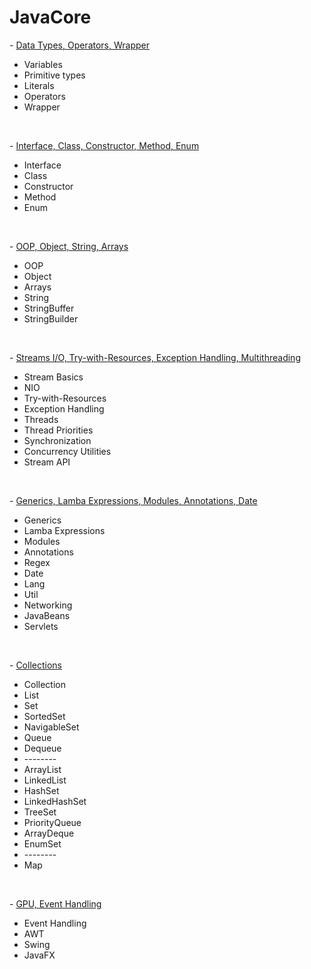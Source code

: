 # JavaCore

<p> - <a href="https://github.com/RatmirW/JavaCore/tree/main/Data%20Types%2C%20Operators%2C%20Wrappers">Data Types, Operators, Wrapper</a></p>
<ul>
  <li>Variables</li>
  <li>Primitive types</li>
  <li>Literals</li>
  <li>Operators</li>
  <li>Wrapper</li>
</ul>
<br/>
<p> - <a href="https://github.com/RatmirW/JavaCore/tree/main/Interface%2C%20Class%2C%20Constructor%2C%20Method%2C%20Enum">Interface, Class, Constructor, Method, Enum</a></p>
<ul>
  <li>Interface</li>
  <li>Class</li>
  <li>Constructor</li>
  <li>Method</li>
  <li>Enum</li>
</ul>
<br/>
<p> - <a href="https://github.com/RatmirW/JavaCore/tree/main/OOP%2C%20Object%2C%20String%2C%20Arrays">OOP, Object, String, Arrays</a></p>
<ul>
  <li>OOP</li>
  <li>Object</li>
  <li>Arrays</li>
  <li>String</li>
  <li>StringBuffer</li>
  <li>StringBuilder</li>
</ul>
<br/>
<p> - <a href="">Streams I/O, Try-with-Resources, Exception Handling, Multithreading</a></p>
<ul>
  <li>Stream Basics</li>
  <li>NIO</li>
  <li>Try-with-Resources</li>
  <li>Exception Handling</li>
  <li>Threads</li>
  <li>Thread Priorities</li>
  <li>Synchronization</li>
  <li>Concurrency Utilities</li>
  <li>Stream API</li>
</ul>
<br/>
<p> - <a href="https://github.com/RatmirW/JavaCore/tree/main/Generics%2C%20Lamba%20Expressions%2C%20Modules%2C%20Annotations%2C%20Date">Generics, Lamba Expressions, Modules, Annotations, Date</a></p>
<ul>
  <li>Generics</li>
  <li>Lamba Expressions</li>
  <li>Modules</li>
  <li>Annotations</li>
  <li>Regex</li>
  <li>Date</li>
  <li>Lang</li>
  <li>Util</li>
  <li>Networking</li>
  <li>JavaBeans</li>
  <li>Servlets</li>
</ul>
<br/>
<p> - <a href="https://github.com/RatmirW/JavaCore/tree/main/Collections">Collections</a></p>
<ul>
  <li>Collection</li>
  <li>List</li>
  <li>Set</li>
  <li>SortedSet</li>
  <li>NavigableSet</li>
  <li>Queue</li>
  <li>Dequeue</li>
  <li>--------</li>
  <li>ArrayList</li>
  <li>LinkedList</li>
  <li>HashSet</li>
  <li>LinkedHashSet</li>
  <li>TreeSet</li>
  <li>PriorityQueue</li>
  <li>ArrayDeque</li>
  <li>EnumSet</li>
  <li>--------</li>
  <li>Map</li>
</ul>
<br/>
<p> - <a href="">GPU, Event Handling</a></p>
<ul>
  <li>Event Handling</li>
  <li>AWT</li>
  <li>Swing</li>
  <li>JavaFX</li>
</ul>
